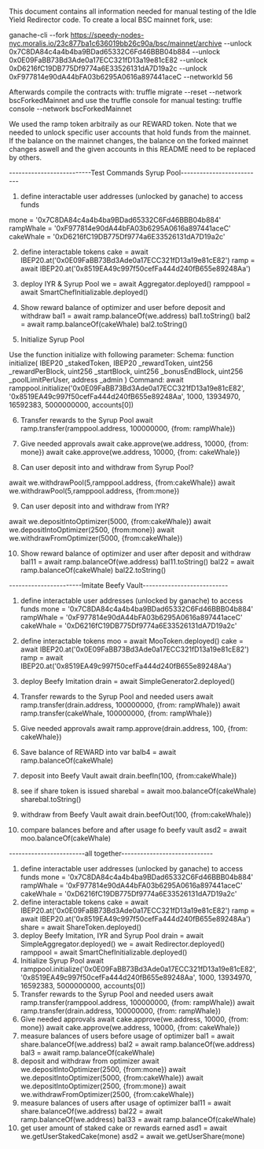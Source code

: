This document contains all information needed for manual testing of the Idle Yield Redirector code.
To create a local BSC mainnet fork, use:

ganache-cli --fork https://speedy-nodes-nyc.moralis.io/23c877ba1c636019bb26c90a/bsc/mainnet/archive --unlock 0x7C8DA84c4a4b4ba9BDad65332C6Fd46BBB04b884 --unlock 0x0E09FaBB73Bd3Ade0a17ECC321fD13a19e81cE82 --unlock 0xD6216fC19DB775Df9774a6E33526131dA7D19a2c --unlock 0xF977814e90dA44bFA03b6295A0616a897441aceC --networkId 56


Afterwards compile the contracts with: 
truffle migrate --reset --network bscForkedMainnet
and use the truffle console for manual testing:
truffle console --network bscForkedMainnet

We used the ramp token arbitraily as our REWARD token. Note that we needed to unlock specific user accounts that hold funds from the mainnet. If the balance on the mainnet changes, the balance on the forked mainnet changes aswell and the given accounts in this README need to be replaced by others.

--------------------------Test Commands Syrup Pool--------------------------


1. define interactable user addresses (unlocked by ganache) to access funds

mone = '0x7C8DA84c4a4b4ba9BDad65332C6Fd46BBB04b884'
rampWhale = '0xF977814e90dA44bFA03b6295A0616a897441aceC'
cakeWhale = '0xD6216fC19DB775Df9774a6E33526131dA7D19a2c'

2. define interactable tokens
cake = await IBEP20.at('0x0E09FaBB73Bd3Ade0a17ECC321fD13a19e81cE82')
ramp = await IBEP20.at('0x8519EA49c997f50cefFa444d240fB655e89248Aa')



3. deploy IYR & Syrup Pool
we = await Aggregator.deployed()
ramppool = await SmartChefInitializable.deployed()




4. Show reward balance of optimizer and user before deposit and withdraw
bal1 = await ramp.balanceOf(we.address)
bal1.toString()
bal2 = await ramp.balanceOf(cakeWhale)
bal2.toString()



5. Initialize Syrup Pool

Use the function initialize with following parameter:
Schema:
 function initialize(
        IBEP20 _stakedToken,
        IBEP20 _rewardToken,
        uint256 _rewardPerBlock,
        uint256 _startBlock,
        uint256 _bonusEndBlock,
        uint256 _poolLimitPerUser,
        address _admin
    )
Command:
await ramppool.initialize('0x0E09FaBB73Bd3Ade0a17ECC321fD13a19e81cE82', '0x8519EA49c997f50cefFa444d240fB655e89248Aa', 1000, 13934970, 16592383, 5000000000, accounts[0])

6. Transfer rewards to the Syrup Pool
await ramp.transfer(ramppool.address, 100000000, {from: rampWhale})
7. Give needed approvals
await cake.approve(we.address, 10000, {from: mone})
await cake.approve(we.address, 10000, {from: cakeWhale})

8. Can user deposit into and withdraw from Syrup Pool?

await we.withdrawPool(5,ramppool.address, {from:cakeWhale})
await we.withdrawPool(5,ramppool.address, {from:mone})

9. Can user deposit into and withdraw from IYR?

await we.depositIntoOptimizer(5000, {from:cakeWhale})
await we.depositIntoOptimizer(2500, {from:mone})
await we.withdrawFromOptimizer(5000, {from:cakeWhale})

10.  Show reward balance of optimizer and user after deposit and withdraw
bal11 = await ramp.balanceOf(we.address)
bal11.toString()
bal22 = await ramp.balanceOf(cakeWhale)
bal22.toString()




-----------------------Imitate Beefy Vault---------------------------
1. define interactable user addresses (unlocked by ganache) to access funds
mone = '0x7C8DA84c4a4b4ba9BDad65332C6Fd46BBB04b884'
rampWhale = '0xF977814e90dA44bFA03b6295A0616a897441aceC'
cakeWhale = '0xD6216fC19DB775Df9774a6E33526131dA7D19a2c'

2. define interactable tokens
moo = await MooToken.deployed()
cake = await IBEP20.at('0x0E09FaBB73Bd3Ade0a17ECC321fD13a19e81cE82')
ramp = await IBEP20.at('0x8519EA49c997f50cefFa444d240fB655e89248Aa')
3. deploy Beefy Imitation
drain = await SimpleGenerator2.deployed()
5. Transfer rewards to the Syrup Pool and needed users
await ramp.transfer(drain.address, 100000000, {from: rampWhale})
await ramp.transfer(cakeWhale, 100000000, {from: rampWhale})
6. Give needed approvals
await ramp.approve(drain.address, 100, {from: cakeWhale})
7. Save balance of REWARD into var
balb4 = await ramp.balanceOf(cakeWhale)
7. deposit into Beefy Vault
await drain.beefIn(100, {from:cakeWhale})
8. see if share token is issued
sharebal = await moo.balanceOf(cakeWhale)
sharebal.toString()
8. withdraw from Beefy Vault
await drain.beefOut(100, {from:cakeWhale})
8. compare balances before and after usage fo beefy vault
 asd2 = await moo.balanceOf(cakeWhale)

------------------------all together-----------------------------
1. define interactable user addresses (unlocked by ganache) to access funds
mone = '0x7C8DA84c4a4b4ba9BDad65332C6Fd46BBB04b884'
rampWhale = '0xF977814e90dA44bFA03b6295A0616a897441aceC'
cakeWhale = '0xD6216fC19DB775Df9774a6E33526131dA7D19a2c'
2. define interactable tokens
cake = await IBEP20.at('0x0E09FaBB73Bd3Ade0a17ECC321fD13a19e81cE82')
ramp = await IBEP20.at('0x8519EA49c997f50cefFa444d240fB655e89248Aa')
share = await ShareToken.deployed()
3. deploy Beefy Imitation, IYR and Syrup Pool
drain = await SimpleAggregator.deployed()
we = await Redirector.deployed()
ramppool = await SmartChefInitializable.deployed()
4. Initialize Syrup Pool
await ramppool.initialize('0x0E09FaBB73Bd3Ade0a17ECC321fD13a19e81cE82', '0x8519EA49c997f50cefFa444d240fB655e89248Aa', 1000, 13934970, 16592383, 5000000000, accounts[0])
5. Transfer rewards to the Syrup Pool and needed users
await ramp.transfer(ramppool.address, 100000000, {from: rampWhale})
await ramp.transfer(drain.address, 100000000, {from: rampWhale})
6. Give needed approvals
await cake.approve(we.address, 10000, {from: mone})
await cake.approve(we.address, 10000, {from: cakeWhale})
7. measure balances of users before usage of optimizer
bal1 = await share.balanceOf(we.address)
bal2 = await ramp.balanceOf(we.address)
bal3 = await ramp.balanceOf(cakeWhale)
8. deposit and withdraw from optimizer
await we.depositIntoOptimizer(2500, {from:mone})
await we.depositIntoOptimizer(5000, {from:cakeWhale})
await we.depositIntoOptimizer(2500, {from:mone})
await we.withdrawFromOptimizer(2500, {from:cakeWhale})
9. measure balances of users after usage of optimizer
bal11 = await share.balanceOf(we.address)
bal22 = await ramp.balanceOf(we.address)
bal33 = await ramp.balanceOf(cakeWhale)
10. get user amount of staked cake or rewards earned
asd1 = await we.getUserStakedCake(mone)
asd2 = await we.getUserShare(mone)

